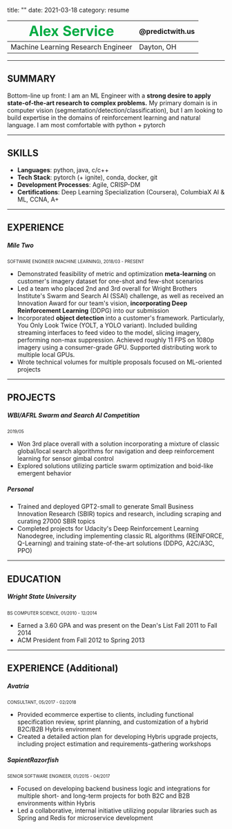 title: ""
date: 2021-03-18
category: resume


<font size="6" color="#00ab44">Alex Service</font>  | **@predictwith.us**
------------- | -------------
Machine Learning Research Engineer | Dayton, OH  

---
## SUMMARY

Bottom-line up front: I am an ML Engineer with a **strong desire to apply state-of-the-art research to complex problems.** 
My primary domain is in computer vision (segmentation/detection/classification), but I am looking to build expertise in 
the domains of reinforcement learning and natural language. I am most comfortable with python + pytorch

---
## SKILLS

* **Languages**: python, java, c/c++
* **Tech Stack**: pytorch (+ ignite), conda, docker, git
* **Development Processes**: Agile, CRISP-DM
* **Certifications**: Deep Learning Specialization (Coursera), ColumbiaX AI & ML, CCNA, A+

---
## EXPERIENCE

##### Mile Two
<font size="1">SOFTWARE ENGINEER (MACHINE LEARNING), 2018/03 - PRESENT</font>

* Demonstrated feasibility of metric and optimization **meta-learning** on customer's imagery dataset for one-shot and 
few-shot scenarios  
* Led a team who placed 2nd and 3rd overall for Wright Brothers Institute's Swarm and Search AI (SSAI) challenge, 
as well as received an Innovation Award for our team's vision, **incorporating Deep Reinforcement Learning** (DDPG) 
into our submission  
* Incorporated **object detection** into a customer's framework. Particularly, You Only Look Twice (YOLT, a YOLO variant). 
Included building streaming interfaces to feed video to the model, slicing imagery, performing non-max suppression. 
Achieved roughly 11 FPS on 1080p imagery using a consumer-grade GPU. Supported distributing work to multiple local GPUs. 
* Wrote technical volumes for multiple proposals focused on ML-oriented projects 

---
## PROJECTS

##### WBI/AFRL Swarm and Search AI Competition  

<font size="1">2019/05</font>

* Won 3rd place overall with a solution incorporating a mixture of classic global/local search algorithms for navigation 
and deep reinforcement learning for sensor gimbal control  
* Explored solutions utilizing particle swarm optimization and boid-like emergent behavior

##### Personal
* Trained and deployed GPT2-small to generate Small Business Innovation Research (SBIR) topics and research, including 
scraping and curating 27000 SBIR topics
* Completed projects for Udacity's Deep Reinforcement Learning Nanodegree, including implementing classic RL algorithms 
(REINFORCE, Q-Learning) and training state-of-the-art solutions (DDPG, A2C/A3C, PPO)  

---
## EDUCATION

##### Wright State University  
<font size="1">BS COMPUTER SCIENCE, 01/2010 - 12/2014</font>  

* Earned a 3.60 GPA and was present on the Dean's List Fall 2011 to Fall 2014
* ACM President from Fall 2012 to Spring 2013

<div class="page-break" />

---
## EXPERIENCE (Additional)

##### Avatria
<font size="1">CONSULTANT, 05/2017 - 02/2018</font>

* Provided ecommerce expertise to clients, including functional specification review, sprint planning, and customization 
of a hybrid B2C/B2B Hybris environment
* Created a detailed action plan for developing Hybris upgrade projects, including project estimation and 
requirements-gathering workshops


##### SapientRazorfish
<font size="1">SENIOR SOFTWARE ENGINEER, 01/2015 - 04/2017</font>

* Focused on developing backend business logic and integrations for multiple short- and long-term projects for both B2C 
and B2B environments within Hybris  
* Led a collaborative, internal initiative utilizing popular libraries such as Spring and Redis for microservice development

